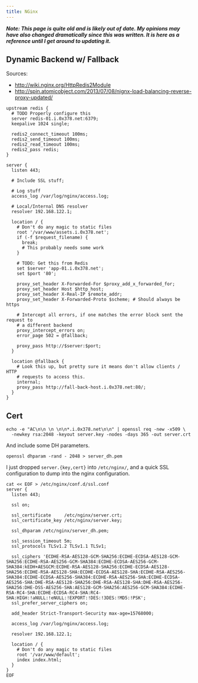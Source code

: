 ```yaml
---
title: NGinx
---
```


***Note: This page is quite old and is likely out of date. My opinions may have
also changed dramatically since this was written. It is here as a reference
until I get around to updating it.***

## Dynamic Backend w/ Fallback

Sources:

* http://wiki.nginx.org/HttpRedis2Module
* http://spin.atomicobject.com/2013/07/08/nignx-load-balancing-reverse-proxy-updated/

```
upstream redis {
  # TODO Properly configure this
  server redis-01.i.0x378.net:6379;
  keepalive 1024 single;

  redis2_connect_timeout 100ms;
  redis2_send_timeout 100ms;
  redis2_read_timeout 100ms;
  redis2_pass redis;
}

server {
  listen 443;

  # Include SSL stuff;

  # Log stuff
  access_log /var/log/nginx/access.log;

  # Local/Internal DNS resolver
  resolver 192.168.122.1;

  location / {
    # Don't do any magic to static files
    root '/var/www/assets.i.0x378.net';
    if (-f $request_filename) {
      break;
      # This probably needs some work
    }

    # TODO: Get this from Redis
    set $server 'app-01.i.0x378.net';
    set $port '80';

    proxy_set_header X-Forwarded-For $proxy_add_x_forwarded_for;
    proxy_set_header Host $http_host;
    proxy_set_header X-Real-IP $remote_addr;
    proxy_set_header X-Forwarded-Proto $scheme; # Should always be https

    # Intercept all errors, if one matches the error block sent the request to
    # a different backend
    proxy_intercept_errors on;
    error_page 502 = @fallback;

    proxy_pass http://$server:$port;
  }

  location @fallback {
    # Look this up, but pretty sure it means don't allow clients / HTTP
    # requests to access this.
    internal;
    proxy_pass http://fall-back-host.i.0x378.net:80/;
  }
}
```

## Cert

```
echo -e "AC\n\n \n \n\n*.i.0x378.net\n\n" | openssl req -new -x509 \
  -newkey rsa:2048 -keyout server.key -nodes -days 365 -out server.crt
```

And include some DH parameters.

```
openssl dhparam -rand - 2048 > server_dh.pem
```

I just dropped `server.{key,cert}` into `/etc/nginx/`, and a quick SSL
configuration to dump into the nginx configuration.

```
cat << EOF > /etc/nginx/conf.d/ssl.conf
server {
  listen 443;

  ssl on;

  ssl_certificate     /etc/nginx/server.crt;
  ssl_certificate_key /etc/nginx/server.key;

  ssl_dhparam /etc/nginx/server_dh.pem;

  ssl_session_timeout 5m;
  ssl_protocols TLSv1.2 TLSv1.1 TLSv1;

  ssl_ciphers 'ECDHE-RSA-AES128-GCM-SHA256:ECDHE-ECDSA-AES128-GCM-SHA256:ECDHE-RSA-AES256-GCM-SHA384:ECDHE-ECDSA-AES256-GCM-SHA384:kEDH+AESGCM:ECDHE-RSA-AES128-SHA256:ECDHE-ECDSA-AES128-SHA256:ECDHE-RSA-AES128-SHA:ECDHE-ECDSA-AES128-SHA:ECDHE-RSA-AES256-SHA384:ECDHE-ECDSA-AES256-SHA384:ECDHE-RSA-AES256-SHA:ECDHE-ECDSA-AES256-SHA:DHE-RSA-AES128-SHA256:DHE-RSA-AES128-SHA:DHE-RSA-AES256-SHA256:DHE-DSS-AES256-SHA:AES128-GCM-SHA256:AES256-GCM-SHA384:ECDHE-RSA-RC4-SHA:ECDHE-ECDSA-RC4-SHA:RC4-SHA:HIGH:!aNULL:!eNULL:!EXPORT:!DES:!3DES:!MD5:!PSK';
  ssl_prefer_server_ciphers on;

  add_header Strict-Transport-Security max-age=15768000;

  access_log /var/log/nginx/access.log;

  resolver 192.168.122.1;

  location / {
    # Don't do any magic to static files
    root '/var/www/default';
    index index.html;
  }
}
EOF
```
